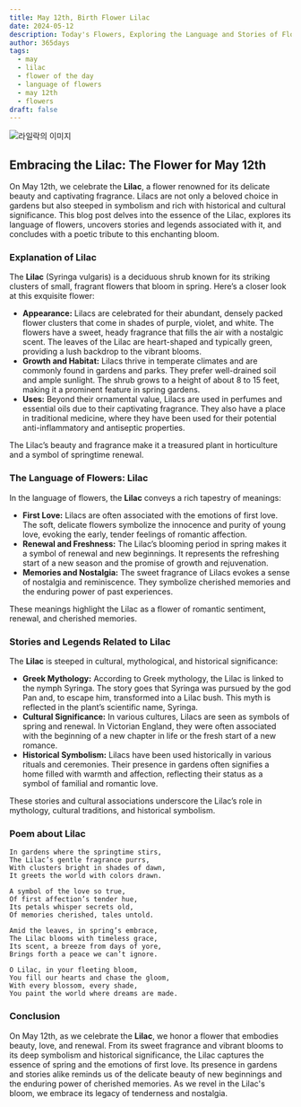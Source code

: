 ```yaml
---
title: May 12th, Birth Flower Lilac
date: 2024-05-12
description: Today's Flowers, Exploring the Language and Stories of Flowers Lilac
author: 365days
tags:
  - may
  - lilac
  - flower of the day
  - language of flowers
  - may 12th
  - flowers
draft: false
---
```


![라일락의 이미지](https://cdn.pixabay.com/photo/2019/05/05/21/02/lilac-4181712_1280.jpg#center)

## Embracing the Lilac: The Flower for May 12th

On May 12th, we celebrate the **Lilac**, a flower renowned for its delicate beauty and captivating fragrance. Lilacs are not only a beloved choice in gardens but also steeped in symbolism and rich with historical and cultural significance. This blog post delves into the essence of the Lilac, explores its language of flowers, uncovers stories and legends associated with it, and concludes with a poetic tribute to this enchanting bloom.

### Explanation of Lilac

The **Lilac** (Syringa vulgaris) is a deciduous shrub known for its striking clusters of small, fragrant flowers that bloom in spring. Here’s a closer look at this exquisite flower:

- **Appearance:** Lilacs are celebrated for their abundant, densely packed flower clusters that come in shades of purple, violet, and white. The flowers have a sweet, heady fragrance that fills the air with a nostalgic scent. The leaves of the Lilac are heart-shaped and typically green, providing a lush backdrop to the vibrant blooms.
- **Growth and Habitat:** Lilacs thrive in temperate climates and are commonly found in gardens and parks. They prefer well-drained soil and ample sunlight. The shrub grows to a height of about 8 to 15 feet, making it a prominent feature in spring gardens.
- **Uses:** Beyond their ornamental value, Lilacs are used in perfumes and essential oils due to their captivating fragrance. They also have a place in traditional medicine, where they have been used for their potential anti-inflammatory and antiseptic properties.

The Lilac’s beauty and fragrance make it a treasured plant in horticulture and a symbol of springtime renewal.

### The Language of Flowers: Lilac

In the language of flowers, the **Lilac** conveys a rich tapestry of meanings:

- **First Love:** Lilacs are often associated with the emotions of first love. The soft, delicate flowers symbolize the innocence and purity of young love, evoking the early, tender feelings of romantic affection.
- **Renewal and Freshness:** The Lilac’s blooming period in spring makes it a symbol of renewal and new beginnings. It represents the refreshing start of a new season and the promise of growth and rejuvenation.
- **Memories and Nostalgia:** The sweet fragrance of Lilacs evokes a sense of nostalgia and reminiscence. They symbolize cherished memories and the enduring power of past experiences.

These meanings highlight the Lilac as a flower of romantic sentiment, renewal, and cherished memories.

### Stories and Legends Related to Lilac

The **Lilac** is steeped in cultural, mythological, and historical significance:

- **Greek Mythology:** According to Greek mythology, the Lilac is linked to the nymph Syringa. The story goes that Syringa was pursued by the god Pan and, to escape him, transformed into a Lilac bush. This myth is reflected in the plant’s scientific name, Syringa.
- **Cultural Significance:** In various cultures, Lilacs are seen as symbols of spring and renewal. In Victorian England, they were often associated with the beginning of a new chapter in life or the fresh start of a new romance.
- **Historical Symbolism:** Lilacs have been used historically in various rituals and ceremonies. Their presence in gardens often signifies a home filled with warmth and affection, reflecting their status as a symbol of familial and romantic love.

These stories and cultural associations underscore the Lilac’s role in mythology, cultural traditions, and historical symbolism.

### Poem about Lilac

	In gardens where the springtime stirs,
	The Lilac’s gentle fragrance purrs,
	With clusters bright in shades of dawn,
	It greets the world with colors drawn.
	
	A symbol of the love so true,
	Of first affection’s tender hue,
	Its petals whisper secrets old,
	Of memories cherished, tales untold.
	
	Amid the leaves, in spring’s embrace,
	The Lilac blooms with timeless grace,
	Its scent, a breeze from days of yore,
	Brings forth a peace we can’t ignore.
	
	O Lilac, in your fleeting bloom,
	You fill our hearts and chase the gloom,
	With every blossom, every shade,
	You paint the world where dreams are made.

### Conclusion

On May 12th, as we celebrate the **Lilac**, we honor a flower that embodies beauty, love, and renewal. From its sweet fragrance and vibrant blooms to its deep symbolism and historical significance, the Lilac captures the essence of spring and the emotions of first love. Its presence in gardens and stories alike reminds us of the delicate beauty of new beginnings and the enduring power of cherished memories. As we revel in the Lilac's bloom, we embrace its legacy of tenderness and nostalgia.